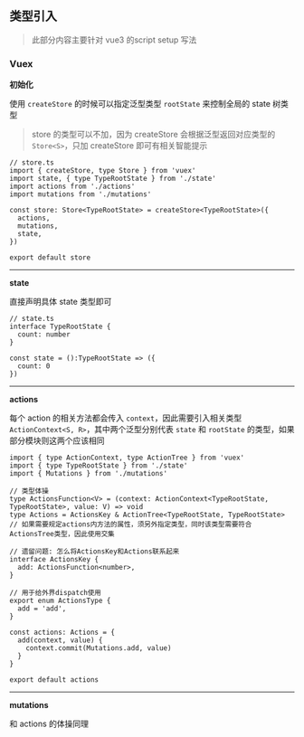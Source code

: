 ## 类型引入

> 此部分内容主要针对 vue3 的script setup 写法

### Vuex

**初始化**

使用 `createStore` 的时候可以指定泛型类型 `rootState` 来控制全局的 state 树类型

> store 的类型可以不加，因为 createStore 会根据泛型返回对应类型的 `Store<S>`，只加 createStore 即可有相关智能提示

```tsx
// store.ts
import { createStore, type Store } from 'vuex'
import state, { type TypeRootState } from './state'
import actions from './actions'
import mutations from './mutations'

const store: Store<TypeRootState> = createStore<TypeRootState>({
  actions,
  mutations,
  state,
})

export default store
```

-----

**state**

直接声明具体 state 类型即可

```tsx
// state.ts
interface TypeRootState {
  count: number
}

const state = ():TypeRootState => ({
  count: 0
})

```

------

**actions**

每个 action 的相关方法都会传入 `context`，因此需要引入相关类型 `ActionContext<S, R>`，其中两个泛型分别代表 `state` 和 `rootState` 的类型，如果部分模块则这两个应该相同

```tsx
import { type ActionContext, type ActionTree } from 'vuex'
import { type TypeRootState } from './state'
import { Mutations } from './mutations'

// 类型体操
type ActionsFunction<V> = (context: ActionContext<TypeRootState, TypeRootState>, value: V) => void
type Actions = ActionsKey & ActionTree<TypeRootState, TypeRootState>       // 如果需要规定actions内方法的属性，须另外指定类型，同时该类型需要符合ActionsTree类型，因此使用交集

// 遗留问题: 怎么将ActionsKey和Actions联系起来
interface ActionsKey {
  add: ActionsFunction<number>,
}

// 用于给外界dispatch使用
export enum ActionsType {
  add = 'add',
}

const actions: Actions = {
  add(context, value) {
    context.commit(Mutations.add, value)
  }
}

export default actions
```

------

**mutations**

和 actions 的体操同理

```tsx
```



